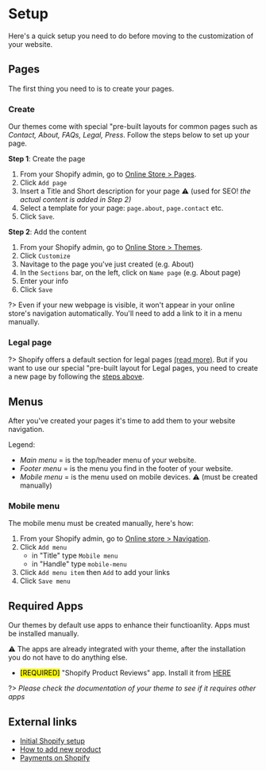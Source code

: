 # Setup
Here's a quick setup you need to do before moving to the customization of your website.

## Pages
The first thing you need to is to create your pages.

### Create
Our themes come with special "pre-built layouts for common pages such as _Contact, About, FAQs, Legal, Press_. Follow the steps below to set up your page.

__Step 1__: Create the page
  1. From your Shopify admin, go to [Online Store > Pages](https://www.shopify.com/admin/pages?ref=OpenThinking).
  2. Click `Add page`
  3. Insert a Title and Short description for your page ⚠️ (used for SEO! _the actual content is added in Step 2)_
  5. Select a template for your page: `page.about`, `page.contact` etc.
  6. Click `Save`.

__Step 2__: Add the content
  1. From your Shopify admin, go to [Online Store > Themes](https://www.shopify.com/admin/themes?ref=OpenThinking).
  2. Click `Customize`
  3. Navitage to the page you've just created (e.g. About)
  4. In the `Sections` bar, on the left, click on `Name page` (e.g. About page)
  5. Enter your info
  6. Click `Save`

?> Even if your new webpage is visible, it won't appear in your online store's navigation automatically. You'll need to add a link to it in a menu manually.

### Legal page
?> Shopify offers a default section for legal pages [(read more)](https://help.shopify.com/en/manual/intro-to-shopify/initial-setup/sell-in-japan/japan-legal-policies). But if you want to use our special "pre-built layout for Legal pages, you need to create a new page by following the [steps above](#create).


## Menus
After you've created your pages it's time to add them to your website navigation.

Legend:

  - _Main menu_ = is the top/header menu of your website.
  - _Footer menu_ = is the menu you find in the footer of your website.
  - _Mobile menu_ = is the menu used on mobile devices. ⚠️ (must be created manually)

### Mobile menu
The mobile menu must be created manually, here's how:

1. From your Shopify admin, go to [Online store > Navigation](https://www.shopify.com/admin/menus?ref=OpenThinking).
2. Click `Add menu`
    - in "Title" type `Mobile menu`
    - in "Handle" type `mobile-menu`
3. Click `Add menu item` then `Add` to add your links
4. Click `Save menu`


## Required Apps
Our themes by default use apps to enhance their functioanlity. Apps must be installed manually.

⚠️ The apps are already integrated with your theme, after the installation you do not have to do anything else.
 
- <mark>[REQUIRED]</mark> "Shopify Product Reviews" app. Install it from [HERE](https://apps.shopify.com/product-reviews)

?> _Please check the documentation of your theme to see if it requires other apps_


## External links

- [Initial Shopify setup](https://help.shopify.com/en/manual/intro-to-shopify/initial-setup)
- [How to add new product](https://help.shopify.com/en/manual/products/add-update-products#add-a-new-product)
- [Payments on Shopify](https://help.shopify.com/en/manual/payments)
